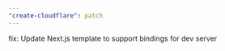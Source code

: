 ```yaml
---
"create-cloudflare": patch
---
```


fix: Update Next.js template to support bindings for dev server
